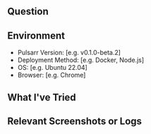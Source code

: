<!-- .github/DISCUSSION_TEMPLATE/q_a.md -->

## Question

<!-- Clearly state your question -->

## Environment

<!-- If relevant, include details about your environment -->
- Pulsarr Version: [e.g. v0.1.0-beta.2]
- Deployment Method: [e.g. Docker, Node.js]
- OS: [e.g. Ubuntu 22.04]
- Browser: [e.g. Chrome]

## What I've Tried

<!-- Describe what you've already tried to solve the problem -->

## Relevant Screenshots or Logs

<!-- If applicable, add screenshots or logs to help explain your question -->